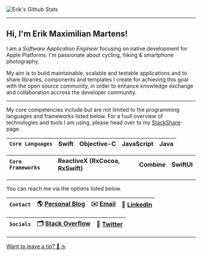 ![Erik's Github Stats](https://github-readme-stats.vercel.app/api?username=erikmartens&theme=dracula&show_icons=true&count_private=true)

---

## Hi, I'm Erik Maximilian Martens!

I am a _Software Application Engineer_ focusing on native development for Apple Platforms. I'm passionate about cycling, hiking & smartphone photography.

My aim is to build maintainable, scalable and testable applications and to share libraries, components and templates I create for achieving this goal with the open source community, in order to enhance knowledge exchange and collaboration accross the developer community.

---

My core competencies include but are not limited to the programming languages and frameworks listed below. For a fuull overview of technologies and tools I am using, please head over to my [StackShare](https://stackshare.io/erik_m_martens)-page.

| `Core Languages` | Swift | Objective-C | JavaScript | Java |
|:--|:--|:--|:--|:--|

| `Core Frameworks` | ReactiveX (RxCocoa, RxSwift) | Combine | SwiftUI |
|:--|:--|:--|:--|

---

You can reach me via the options listed below.

| `Contact` | 🌎 [Personal Blog](https://erikmartens.weebly.com/) | ✉️ [Email](mailto:erikmartens.dev@icloud.com) | 💼 [LinkedIn](https://www.linkedin.com/in/erik-maximilian-martens/) |
|:--|:--|:--|:--|

| `Socials` | 🗂 [Stack Overflow](https://stackoverflow.com/users/7270113/erik-m-martens) | 🦜 [Twitter](https://twitter.com/erik_m_martens) |
|:--|:--|:--|

---

[Want to leave a tip? 🍻 ☕️](https://github.com/erikmartens/erikmartens/blob/master/TIPPING.md)
